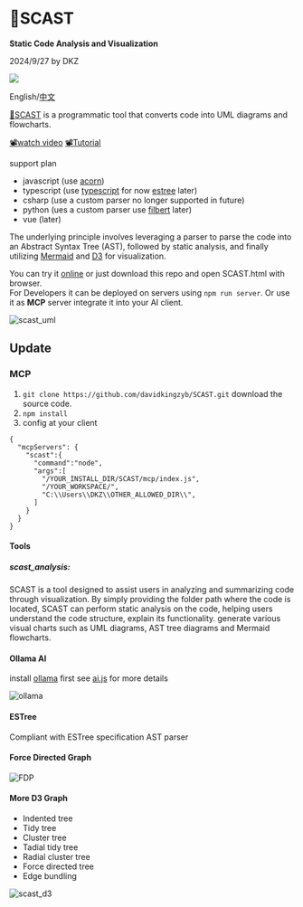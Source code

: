 # 🔱SCAST

**Static Code Analysis and Visualization**

2024/9/27 by DKZ

![](https://davidkingzyb.github.io/blogmd/blogImg/scastbanner.png)

English/[中文](./README.zh.md)

[🔱SCAST](https://davidkingzyb.github.io/scast/SCAST.html) is a programmatic tool that converts code into UML diagrams and flowcharts.

[📽️watch video](https://youtu.be/KYbGcD38gqM)
[📽️Tutorial](https://youtu.be/x3ZqxDtHSJc)

support plan
- javascript (use [acorn](https://github.com/acornjs/acorn))
- typescript (use [typescript](https://www.typescriptlang.org/) for now [estree](https://typescript-eslint.io/) later)
- csharp (use a custom parser no longer supported in future)
- python (ues a custom parser use [filbert](https://github.com/differentmatt/filbert) later)
- vue (later)

The underlying principle involves leveraging a parser to parse the code into an Abstract Syntax Tree (AST), followed by static analysis, and finally utilizing [Mermaid](https://github.com/mermaid-js/mermaid-live-editor) and [D3](https://github.com/d3/d3) for visualization.

You can try it [online](https://davidkingzyb.github.io/scast/SCAST.html) or just download this repo and open SCAST.html with browser.  
For Developers it can be deployed on servers using `npm run server`. Or use it as **MCP** server integrate it into your AI client.

![scast_uml](https://github.com/user-attachments/assets/0185738e-0815-4c92-8770-e9ff2b0da1d5)

## Update

### MCP

1. `git clone https://github.com/davidkingzyb/SCAST.git` download the source code.
2. `npm install`
3. config at your client
```
{
  "mcpServers": {
    "scast":{
      "command":"node",
      "args":[
        "/YOUR_INSTALL_DIR/SCAST/mcp/index.js",
        "/YOUR_WORKSPACE/",
        "C:\\Users\\DKZ\\OTHER_ALLOWED_DIR\\",
      ]
    }
  }
}
```
#### Tools
##### scast_analysis:

SCAST is a tool designed to assist users in analyzing and summarizing code through visualization. 
By simply providing the folder path where the code is located, 
SCAST can perform static analysis on the code, helping users understand the code structure, explain its functionality.
generate various visual charts such as UML diagrams, AST tree diagrams and Mermaid flowcharts.


#### Ollama AI

install [ollama](https://ollama.com/) first
see [ai.js](./js/ai.js) for more details

![ollama](https://github.com/user-attachments/assets/afe8f504-17f7-4897-9990-4baa4f66213d)

#### ESTree 

Compliant with ESTree specification AST parser

#### Force Directed Graph

![FDP](https://github.com/user-attachments/assets/6a34b405-492e-4966-a075-fce60330bccf)

#### More D3 Graph

- Indented tree
- Tidy tree
- Cluster tree
- Tadial tidy tree
- Radial cluster tree
- Force directed tree
- Edge bundling

![scast_d3](https://github.com/user-attachments/assets/11c4e11f-05e6-48b0-a3ee-c1e5f6a0816d)

